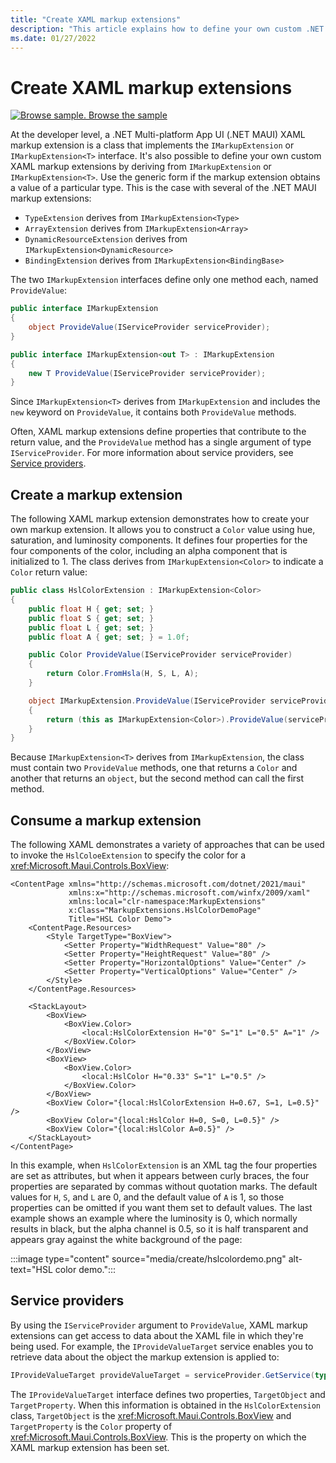 ```yaml
---
title: "Create XAML markup extensions"
description: "This article explains how to define your own custom .NET MAUI XAML markup extensions. A XAML markup extension is a class that implements the IMarkupExtension or IMarkupExtension<T> interface."
ms.date: 01/27/2022
---
```


# Create XAML markup extensions

[![Browse sample.](~/media/code-sample.png) Browse the sample](/samples/dotnet/maui-samples/xaml-markupextensions)

At the developer level, a .NET Multi-platform App UI (.NET MAUI) XAML markup extension is a class that implements the `IMarkupExtension` or `IMarkupExtension<T>` interface. It's also possible to define your own custom XAML markup extensions by deriving from `IMarkupExtension` or `IMarkupExtension<T>`. Use the generic form if the markup extension obtains a value of a particular type. This is the case with several of the .NET MAUI markup extensions:

- `TypeExtension` derives from `IMarkupExtension<Type>`
- `ArrayExtension` derives from `IMarkupExtension<Array>`
- `DynamicResourceExtension` derives from `IMarkupExtension<DynamicResource>`
- `BindingExtension` derives from `IMarkupExtension<BindingBase>`

The two `IMarkupExtension` interfaces define only one method each, named `ProvideValue`:

```csharp
public interface IMarkupExtension
{
    object ProvideValue(IServiceProvider serviceProvider);
}

public interface IMarkupExtension<out T> : IMarkupExtension
{
    new T ProvideValue(IServiceProvider serviceProvider);
}
```

Since `IMarkupExtension<T>` derives from `IMarkupExtension` and includes the `new` keyword on `ProvideValue`, it contains both `ProvideValue` methods.

Often, XAML markup extensions define properties that contribute to the return value, and the `ProvideValue` method has a single argument of type `IServiceProvider`. For more information about service providers, see [Service providers](#service-providers).

## Create a markup extension

The following XAML markup extension demonstrates how to create your own markup extension. It allows you to construct a `Color` value using hue, saturation, and luminosity components. It defines four properties for the four components of the color, including an alpha component that is initialized to 1. The class derives from `IMarkupExtension<Color>` to indicate a `Color` return value:

```csharp
public class HslColorExtension : IMarkupExtension<Color>
{
    public float H { get; set; }
    public float S { get; set; }
    public float L { get; set; }
    public float A { get; set; } = 1.0f;

    public Color ProvideValue(IServiceProvider serviceProvider)
    {
        return Color.FromHsla(H, S, L, A);
    }

    object IMarkupExtension.ProvideValue(IServiceProvider serviceProvider)
    {
        return (this as IMarkupExtension<Color>).ProvideValue(serviceProvider);
    }
}
```

Because `IMarkupExtension<T>` derives from `IMarkupExtension`, the class must contain two `ProvideValue` methods, one that returns a `Color` and another that returns an `object`, but the second method can call the first method.

## Consume a markup extension

The following XAML demonstrates a variety of approaches that can be used to invoke the `HslColoeExtension` to specify the color for a <xref:Microsoft.Maui.Controls.BoxView>:

```xaml
<ContentPage xmlns="http://schemas.microsoft.com/dotnet/2021/maui"
             xmlns:x="http://schemas.microsoft.com/winfx/2009/xaml"
             xmlns:local="clr-namespace:MarkupExtensions"
             x:Class="MarkupExtensions.HslColorDemoPage"
             Title="HSL Color Demo">
    <ContentPage.Resources>
        <Style TargetType="BoxView">
            <Setter Property="WidthRequest" Value="80" />
            <Setter Property="HeightRequest" Value="80" />
            <Setter Property="HorizontalOptions" Value="Center" />
            <Setter Property="VerticalOptions" Value="Center" />
        </Style>
    </ContentPage.Resources>

    <StackLayout>
        <BoxView>
            <BoxView.Color>
                <local:HslColorExtension H="0" S="1" L="0.5" A="1" />
            </BoxView.Color>
        </BoxView>
        <BoxView>
            <BoxView.Color>
                <local:HslColor H="0.33" S="1" L="0.5" />
            </BoxView.Color>
        </BoxView>
        <BoxView Color="{local:HslColorExtension H=0.67, S=1, L=0.5}" />
        <BoxView Color="{local:HslColor H=0, S=0, L=0.5}" />
        <BoxView Color="{local:HslColor A=0.5}" />
    </StackLayout>
</ContentPage>
```

In this example, when `HslColorExtension` is an XML tag the four properties are set as attributes, but when it appears between curly braces, the four properties are separated by commas without quotation marks. The default values for `H`, `S`, and `L` are 0, and the default value of `A` is 1, so those properties can be omitted if you want them set to default values. The last example shows an example where the luminosity is 0, which normally results in black, but the alpha channel is 0.5, so it is half transparent and appears gray against the white background of the page:

:::image type="content" source="media/create/hslcolordemo.png" alt-text="HSL color demo.":::

## Service providers

By using the `IServiceProvider` argument to `ProvideValue`, XAML markup extensions can get access to data about the XAML file in which they're being used. For example, the `IProvideValueTarget` service enables you to retrieve data about the object the markup extension is applied to:

```csharp
IProvideValueTarget provideValueTarget = serviceProvider.GetService(typeof(IProvideValueTarget)) as IProvideValueTarget;
```

The `IProvideValueTarget` interface defines two properties, `TargetObject` and `TargetProperty`. When this information is obtained in the `HslColorExtension` class, `TargetObject` is the <xref:Microsoft.Maui.Controls.BoxView> and `TargetProperty` is the `Color` property of <xref:Microsoft.Maui.Controls.BoxView>. This is the property on which the XAML markup extension has been set.
